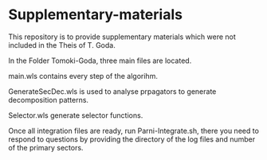 # Supplementary-materials
This repository is to provide supplementary materials which were not included in the Theis of T. Goda.

In the Folder Tomoki-Goda, three main files are located. 

main.wls contains every step of the algorihm.

GenerateSecDec.wls is used to analyse prpagators to generate decomposition patterns.

Selector.wls generate selector functions.

Once all integration files are ready, run Parni-Integrate.sh, there you need to respond to questions by providing the directory of the log files and number of the primary sectors.
